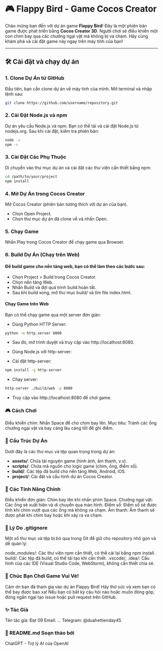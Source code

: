# 🎮 Flappy Bird - Game Cocos Creator

Chào mừng bạn đến với dự án game **Flappy Bird**! Đây là một phiên bản game được phát triển bằng **Cocos Creator 3D**. Người chơi sẽ điều khiển một con chim bay qua các chướng ngại vật mà không bị va chạm. Hãy cùng khám phá và cài đặt game này ngay trên máy tính của bạn!

---

## 🛠 Cài đặt và chạy dự án

### 1. **Clone Dự Án từ GitHub**

Đầu tiên, bạn cần clone dự án về máy tính của mình. Mở terminal và nhập lệnh sau:

```bash
git clone https://github.com/username/repository.git
```
### 2. Cài Đặt Node.js và npm

Dự án yêu cầu Node.js và npm. Bạn có thể tải và cài đặt Node.js từ nodejs.org. Sau khi cài đặt, kiểm tra phiên bản:

```bash
node -v
npm -v
```
### 3. Cài Đặt Các Phụ Thuộc

Di chuyển vào thư mục dự án và cài đặt các thư viện cần thiết bằng npm:

```bash
cd /path/to/your/project
npm install
```

### 4. Mở Dự Án trong Cocos Creator

Mở Cocos Creator (phiên bản tương thích với dự án của bạn).
* Chọn Open Project.
* Chọn thư mục dự án đã clone về và nhấn Open.
### 5. Chạy Game
Nhấn Play trong Cocos Creator để chạy game qua Browser.

### 6. Build Dự Án (Chạy trên Web)

#### Để build game cho nền tảng web, bạn có thể làm theo các bước sau:

* Chọn Project > Build trong Cocos Creator.
* Chọn nền tảng Web.
* Nhấn Build và đợi quá trình build hoàn tất.
* Sau khi build xong, mở thư mục build/ và tìm file index.html.

#### Chạy Game trên Web

Bạn có thể chạy game qua một server đơn giản:

* Dùng Python HTTP Server:

```bash
python -m http.server 8080
```
- Sau đó, mở trình duyệt và truy cập vào http://localhost:8080.

* Dùng Node.js với http-server:

- Cài đặt http-server:

```bash
npm install -g http-server
```
- Chạy server:

```bash
http-server ./build/web -p 8080
```
- Truy cập vào http://localhost:8080 để chơi game.

### 🎮 Cách Chơi
Điều khiển chim: Nhấn Space để cho chim bay lên.
Mục tiêu: Tránh các ống chướng ngại vật và bay càng lâu càng tốt để ghi điểm.
### 📂 Cấu Trúc Dự Án
Dưới đây là các thư mục và tệp quan trọng trong dự án:

* **assets/**: Chứa tài nguyên game (hình ảnh, âm thanh, v.v).
* **scripts/**: Chứa mã nguồn cho logic game (chim, ống, điểm số).
* **build/**: Các tệp đã build cho nền tảng Web, Android, iOS.
* **project/**: Cài đặt và cấu hình dự án Cocos Creator.
### 🚀 Các Tính Năng Chính
Điều khiển đơn giản: Chim bay lên khi nhấn phím Space.
Chướng ngại vật: Các ống sẽ xuất hiện và di chuyển qua màn hình.
Điểm số: Điểm số sẽ được tính khi chim vượt qua các ống mà không va chạm.
Âm thanh: Âm thanh sẽ được phát khi chim bay hoặc khi xảy ra va chạm.
### 📝 Lý Do .gitignore
Một số thư mục và tệp bị bỏ qua trong Git để giữ cho repository nhỏ gọn và dễ quản lý:

node_modules/: Các thư viện npm cần thiết, có thể cài lại bằng npm install.
build/: Các tệp đã build, có thể tái tạo khi cần thiết.
.vscode/, .idea/: Cấu hình của các IDE (Visual Studio Code, WebStorm), không cần thiết chia sẻ.
### 🎉 Chúc Bạn Chơi Game Vui Vẻ!
Cảm ơn bạn đã tham gia vào dự án Flappy Bird! Hãy thử sức và xem bạn có thể bay được bao xa! Nếu bạn có bất kỳ câu hỏi nào hoặc muốn đóng góp, đừng ngần ngại tạo issue hoặc pull request trên GitHub.

### ✨ Tác Giả
Tên tác giả: Đạt 09
Email: ...
Telegram: @duahettienday45 

### 📝 README.md Soạn thảo bởi
ChatGPT - Trợ lý AI của OpenAI